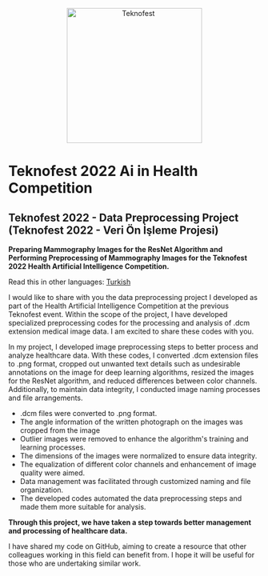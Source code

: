 <p align="center">
  <a href="https://www.teknofest.org/en/competitions/competition/34">
    <img src="https://cdn.teknofest.org/media/uploads/2023/02/22/saglkta-yz.png" alt="Teknofest" width="270">
  </a>
</p>

# Teknofest 2022 Ai in Health Competition

## Teknofest 2022 - Data Preprocessing Project (Teknofest 2022 - Veri Ön İşleme Projesi)

**Preparing Mammography Images for the ResNet Algorithm and Performing Preprocessing of Mammography Images for the Teknofest 2022 Health Artificial Intelligence Competition.**

Read this in other languages: [Turkish](https://github.com/erdemormann/teknofest-2022-ai-in-health-competition/blob/main/README.tr.md)

I would like to share with you the data preprocessing project I developed as part of the Health Artificial Intelligence Competition at the previous Teknofest event. Within the scope of the project, I have developed specialized preprocessing codes for the processing and analysis of .dcm extension medical image data. I am excited to share these codes with you.

In my project, I developed image preprocessing steps to better process and analyze healthcare data. With these codes, I converted .dcm extension files to .png format, cropped out unwanted text details such as undesirable annotations on the image for deep learning algorithms, resized the images for the ResNet algorithm, and reduced differences between color channels. Additionally, to maintain data integrity, I conducted image naming processes and file arrangements.

+ .dcm files were converted to .png format.
+ The angle information of the written photograph on the images was cropped from the image
+ Outlier images were removed to enhance the algorithm's training and learning processes.
+ The dimensions of the images were normalized to ensure data integrity.
+ The equalization of different color channels and enhancement of image quality were aimed.
+ Data management was facilitated through customized naming and file organization.
+ The developed codes automated the data preprocessing steps and made them more suitable for analysis.

**Through this project, we have taken a step towards better management and processing of healthcare data.**

I have shared my code on GitHub, aiming to create a resource that other colleagues working in this field can benefit from. I hope it will be useful for those who are undertaking similar work.

